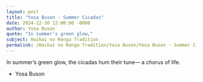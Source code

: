 ```yaml
---
layout: post
title: "Yosa Buson - Summer Cicadas"
date: 2024-12-30 12:00:00 -0000
author: Yosa Buson
quote: "In summer’s green glow,"
subject: Haikai no Renga Tradition
permalink: /Haikai no Renga Tradition/Yosa Buson/Yosa Buson - Summer Cicadas
---
```


In summer’s green glow,
the cicadas hum their tune—
a chorus of life.

- Yosa Buson
